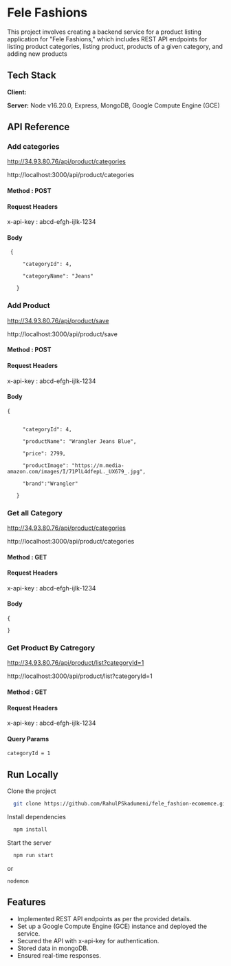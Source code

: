 # Fele Fashions

This project involves creating a backend service for a product listing application for "Fele Fashions," which includes REST API endpoints for listing product categories, listing product, products of a given category, and adding new products

## Tech Stack

**Client:**

**Server:** Node v16.20.0, Express, MongoDB, Google Compute Engine (GCE)

## API Reference

### Add categories

http://34.93.80.76/api/product/categories

http://localhost:3000/api/product/categories

#### Method : POST

#### Request Headers

x-api-key : abcd-efgh-ijlk-1234

#### Body

```
 {

     "categoryId": 4,

     "categoryName": "Jeans"

   }

```

### Add Product

http://34.93.80.76/api/product/save

http://localhost:3000/api/product/save

#### Method : POST

#### Request Headers

x-api-key : abcd-efgh-ijlk-1234

#### Body

```
{


     "categoryId": 4,

     "productName": "Wrangler Jeans Blue",

     "price": 2799,

     "productImage": "https://m.media-amazon.com/images/I/71PlL4dfepL._UX679_.jpg",

     "brand":"Wrangler"

   }

```

### Get all Category

http://34.93.80.76/api/product/categories

http://localhost:3000/api/product/categories

#### Method : GET

#### Request Headers

x-api-key : abcd-efgh-ijlk-1234

#### Body

```
{

}

```

### Get Product By Catregory

http://34.93.80.76/api/product/list?categoryId=1

http://localhost:3000/api/product/list?categoryId=1

#### Method : GET

#### Request Headers

x-api-key : abcd-efgh-ijlk-1234

#### Query Params

```
categoryId = 1

```

## Run Locally

Clone the project

```bash
  git clone https://github.com/RahulPSkadumeni/fele_fashion-ecomemce.git
```

Install dependencies

```bash
  npm install
```

Start the server

```bash
  npm run start
```

or

```
nodemon
```

## Features

- Implemented REST API endpoints as per the provided details.
- Set up a Google Compute Engine (GCE) instance and deployed the service.
- Secured the API with x-api-key for authentication.
- Stored data in mongoDB.
- Ensured real-time responses.
